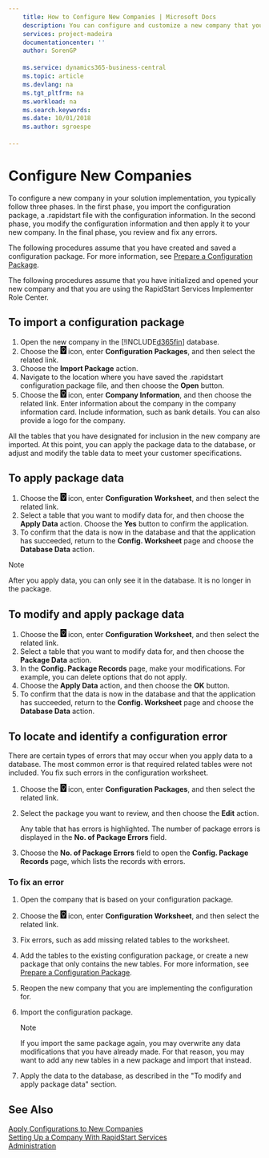 ```yaml
---
    title: How to Configure New Companies | Microsoft Docs
    description: You can configure and customize a new company that you have created. To fine tune your implementation, you proceed in three phases to complete your configuration.
    services: project-madeira
    documentationcenter: ''
    author: SorenGP

    ms.service: dynamics365-business-central
    ms.topic: article
    ms.devlang: na
    ms.tgt_pltfrm: na
    ms.workload: na
    ms.search.keywords:
    ms.date: 10/01/2018
    ms.author: sgroespe

---
```

# Configure New Companies
To configure a new company in your solution implementation, you typically follow three phases. In the first phase, you import the configuration package, a .rapidstart file with the configuration information. In the second phase, you modify the configuration information and then apply it to your new company. In the final phase, you review and fix any errors.  

The following procedures assume that you have created and saved a configuration package. For more information, see [Prepare a Configuration Package](admin-how-to-prepare-a-configuration-package.md).  

The following procedures assume that you have initialized and opened your new company and that you are using the RapidStart Services Implementer Role Center.

## To import a configuration package  
1. Open the new company in the [!INCLUDE[d365fin](includes/d365fin_md.md)] database.  
2. Choose the ![Lightbulb that opens the Tell Me feature](media/ui-search/search_small.png "Tell me what you want to do") icon, enter **Configuration Packages**, and then select the related link.  
3. Choose the **Import Package** action.  
4. Navigate to the location where you have saved the .rapidstart configuration package file, and then choose the **Open** button.  
5. Choose the ![Lightbulb that opens the Tell Me feature](media/ui-search/search_small.png "Tell me what you want to do") icon, enter **Company Information**, and then choose the related link. Enter information about the company in the company information card. Include information, such as bank details. You can also provide a logo for the company.  

All the tables that you have designated for inclusion in the new company are imported. At this point, you can apply the package data to the database, or adjust and modify the table data to meet your customer specifications.  

## To apply package data  
1. Choose the ![Lightbulb that opens the Tell Me feature](media/ui-search/search_small.png "Tell me what you want to do") icon, enter **Configuration Worksheet**, and then select the related link.  
2. Select a table that you want to modify data for, and then choose the **Apply Data** action. Choose the **Yes** button to confirm the application.
3. To confirm that the data is now in the database and that the application has succeeded, return to the **Config. Worksheet** page and choose the **Database Data** action.  

> [!NOTE]  
>  After you apply data, you can only see it in the database. It is no longer in the package.  

## To modify and apply package data  
1. Choose the ![Lightbulb that opens the Tell Me feature](media/ui-search/search_small.png "Tell me what you want to do") icon, enter **Configuration Worksheet**, and then select the related link.  
2. Select a table that you want to modify data for, and then choose the **Package Data** action.  
3. In the **Config. Package Records** page, make your modifications. For example, you can delete options that do not apply.  
4. Choose the **Apply Data** action, and then choose the **OK** button.  
5. To confirm that the data is now in the database and that the application has succeeded, return to the **Config. Worksheet** page and choose the **Database Data** action.  

## To locate and identify a configuration error  
There are certain types of errors that may occur when you apply data to a database. The most common error is that required related tables were not included. You fix such errors in the configuration worksheet.

1. Choose the ![Lightbulb that opens the Tell Me feature](media/ui-search/search_small.png "Tell me what you want to do") icon, enter **Configuration Packages**, and then select the related link.  
2. Select the package you want to review, and then choose the **Edit** action.  

    Any table that has errors is highlighted. The number of package errors is displayed in the **No. of Package Errors** field.  

3. Choose the **No. of Package Errors** field to open the **Config. Package Records** page, which lists the records with errors.  

### To fix an error  
1. Open the company that is based on your configuration package.  
2. Choose the ![Lightbulb that opens the Tell Me feature](media/ui-search/search_small.png "Tell me what you want to do") icon, enter **Configuration Worksheet**, and then select the related link.  
3. Fix errors, such as add missing related tables to the worksheet.  
4. Add the tables to the existing configuration package, or create a new package that only contains the new tables. For more information, see [Prepare a Configuration Package](admin-how-to-prepare-a-configuration-package.md).  
5. Reopen the new company that you are implementing the configuration for.  
6. Import the configuration package.  

    > [!NOTE]  
    >  If you import the same package again, you may overwrite any data modifications that you have already made. For that reason, you may want to add any new tables in a new package and import that instead.  

7. Apply the data to the database, as described in the "To modify and apply package data" section.

## See Also  
[Apply Configurations to New Companies](admin-apply-configuration-to-new-companies.md)  
[Setting Up a Company With RapidStart Services](admin-set-up-a-company-with-rapidstart.md)  
[Administration](admin-setup-and-administration.md)
